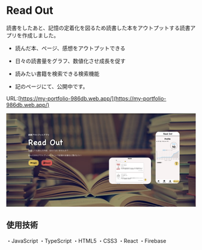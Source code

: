 # Read Out

読書をしたあと、記憶の定着化を図るため読書した本をアウトプットする読書アプリを作成しました。

- 読んだ本、ページ、感想をアウトプットできる

- 日々の読書量をグラフ、数値化させ成長を促す

- 読みたい書籍を検索できる検索機能

- 記のページにて、公開中です。

URL:[https://my-portfolio-986db.web.app/](https://my-portfolio-986db.web.app/)

<img src="./src/img/portfolio_top_page.png" />

## 使用技術

・JavaScript
・TypeScript
・HTML5
・CSS3
・React
・Firebase
